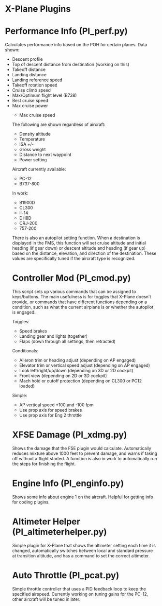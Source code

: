 X-Plane Plugins
======

Performance Info (PI_perf.py)
======
Calculates performance info based on the POH for certain planes. Data shown:

<ul><li>Descent profile</li>
<li>Top of descent distance from destination (working on this)</li>
<li>Takeoff distance</li>
<li>Landing distance</li>
<li>Landing reference speed</li>
<li>Takeoff rotation speed</li>
<li>Cruise climb speed</li>
<li>Max/Optimum flight level (B738)</li>
<li>Best cruise speed</li>
<li>Max cruise power</li>
<ul><li>Max cruise speed</li></ul>

The following are shown regardless of aircraft:

<ul><li>Density altitude</li>
<li>Temperature</li>
<li>ISA +/-</li>
<li>Gross weight</li>
<li>Distance to next waypoint</li>
<li>Power setting</li></ul>

Aircraft currently available:

<ul><li>PC-12</li>
<li>B737-800</li></ul>

In work:

<ul><li>B1900D</li>
<li>CL300</li>
<li>Il-14</li>
<li>DH8D</li>
<li>CRJ-200</li>
<li>757-200</li></ul>

There is also an autopilot setting function. When a destination is displayed in the FMS, this function will set cruise altitude and initial heading (if gear down) or descent altitude and heading (if gear up) based on the distance, elevation, and direction of the destination. These values are specifically tuned if the aircraft type is recognized.

Controller Mod (PI_cmod.py)
======
This script sets up various commands that can be assigned to keys/buttons. The main usefulness is for toggles that X-Plane doesn't provide, or commands that have different functions depending on a condition, such as what the current airplane is or whether the autopilot is engaged.

Toggles:

<ul><li>Speed brakes</li>
<li>Landing gear and lights (together)</li>
<li>Flaps (down through all settings, then retracted)</li></ul>

Conditionals:

<ul><li>Aileron trim or heading adjust (depending on AP engaged)</li>
<li>Elevator trim or vertical speed adjust (depending on AP engaged)</li>
<li>Look left/right/up/down (depending on 3D or 2D cockpit)</li>
<li>Front view (depending on 2D or 3D cockpit)</li>
<li>Mach hold or cutoff protection (depending on CL300 or PC12 loaded)</ul>

Simple:

<ul><li>AP vertical speed +100 and -100 fpm</li>
<li>Use prop axis for speed brakes</li>
<li>Use prop axis for Eng 2 throttle</li></ul>

XFSE Damage (PI_xdmg.py)
======
Shows the damage that the FSE plugin would calculate. Automatically reduces mixture above 1000 feet to prevent damage, and warns if taking off without a flight started. A function is also in work to automatically run the steps for finishing the flight.

Engine Info (PI_enginfo.py)
======
Shows some info about engine 1 on the aircraft. Helpful for getting info for coding plugins.

Altimeter Helper (PI_altimeterhelper.py)
======
Simple plugin for X-Plane that shows the altimeter setting each time it is changed, automatically switches between local and standard pressure at transition altitude, and has a command to set the correct altimeter.

Auto Throttle (PI_pcat.py)
======
Simple throttle controller that uses a PID feedback loop to keep the specified airspeed. Currently working on tuning gains for the PC-12, other aircraft will be tuned in later.

